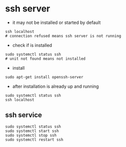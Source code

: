 # ssh server

- it may not be installed or started by default

```shell
ssh localhost
# connection refused means ssh server is not running
```

- check if is installed

```shell
sudo systemctl status ssh
# unit not found means not installed
```

- install

```shell
sudo apt-get install openssh-server
```

- after installation is already up and running

```shell
sudo systemctl status ssh
ssh localhost
```

## ssh service

```shell
sudo systemctl status ssh
sudo systemctl start ssh
sudo systemctl stop ssh
sudo systemctl restart ssh
```
